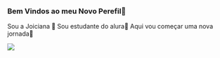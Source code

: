 ### Bem Vindos ao meu Novo Perefil👋

Sou a Joiciana 🦋
 Sou estudante do alura🖤
 Aqui vou começar uma nova jornada🏴

![](https://media.tenor.com/G2yZJgS0RjIAAAAM/shame-blushing-girl.gif) 

